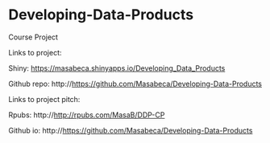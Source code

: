 # Developing-Data-Products
Course Project

Links to project:

Shiny: https://masabeca.shinyapps.io/Developing_Data_Products

Github repo: http://https://github.com/Masabeca/Developing-Data-Products


Links to project pitch:

Rpubs: http://http://rpubs.com/MasaB/DDP-CP

Github io: http://https://github.com/Masabeca/Developing-Data-Products


